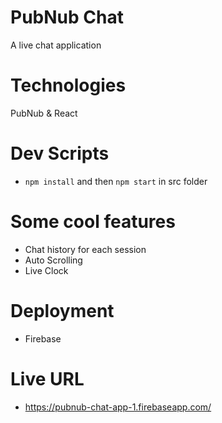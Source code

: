 # PubNub Chat

A live chat application

# Technologies

PubNub & React

# Dev Scripts

- `npm install` and then `npm start` in src folder

# Some cool features

- Chat history for each session
- Auto Scrolling
- Live Clock

# Deployment

- Firebase

# Live URL

- https://pubnub-chat-app-1.firebaseapp.com/
